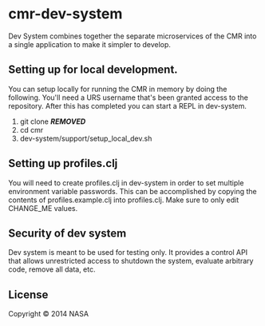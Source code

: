 # cmr-dev-system

Dev System combines together the separate microservices of the CMR into a single application to make it simpler to develop.

## Setting up for local development.

You can setup locally for running the CMR in memory by doing the following. You'll need a URS username that's been granted access to the repository. After this has completed you can start a REPL in dev-system.

1. git clone ***REMOVED***
2. cd cmr
3. dev-system/support/setup_local_dev.sh

## Setting up profiles.clj

You will need to create profiles.clj in dev-system in order to set multiple environment variable passwords.  This can be accomplished by copying the contents of profiles.example.clj into profiles.clj.  Make sure to only edit CHANGE_ME values.

## Security of dev system

Dev system is meant to be used for testing only. It provides a control API that allows unrestricted access to shutdown the system, evaluate arbitrary code, remove all data, etc.


## License

Copyright © 2014 NASA

